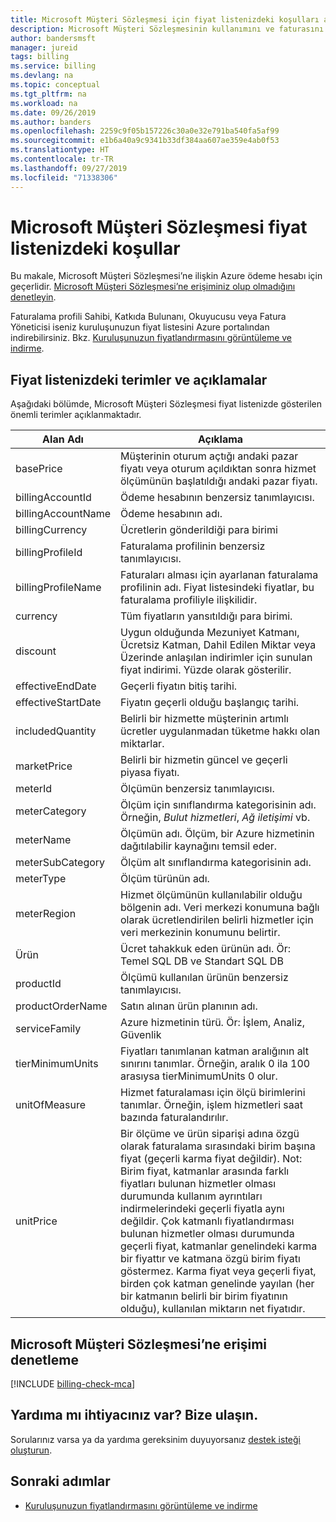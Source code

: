 ```yaml
---
title: Microsoft Müşteri Sözleşmesi için fiyat listenizdeki koşulları anlama - Azure
description: Microsoft Müşteri Sözleşmesinin kullanımını ve faturasını okuma ve anlama hakkında bilgi edinin.
author: bandersmsft
manager: jureid
tags: billing
ms.service: billing
ms.devlang: na
ms.topic: conceptual
ms.tgt_pltfrm: na
ms.workload: na
ms.date: 09/26/2019
ms.author: banders
ms.openlocfilehash: 2259c9f05b157226c30a0e32e791ba540fa5af99
ms.sourcegitcommit: e1b6a40a9c9341b33df384aa607ae359e4ab0f53
ms.translationtype: HT
ms.contentlocale: tr-TR
ms.lasthandoff: 09/27/2019
ms.locfileid: "71338306"
---
```

# <a name="terms-in-your-microsoft-customer-agreement-price-sheet"></a>Microsoft Müşteri Sözleşmesi fiyat listenizdeki koşullar

Bu makale, Microsoft Müşteri Sözleşmesi’ne ilişkin Azure ödeme hesabı için geçerlidir. [Microsoft Müşteri Sözleşmesi’ne erişiminiz olup olmadığını denetleyin](#check-access-to-a-microsoft-customer-agreement).

Faturalama profili Sahibi, Katkıda Bulunanı, Okuyucusu veya Fatura Yöneticisi iseniz kuruluşunuzun fiyat listesini Azure portalından indirebilirsiniz. Bkz. [Kuruluşunuzun fiyatlandırmasını görüntüleme ve indirme](billing-ea-pricing.md).

## <a name="terms-and-descriptions-in-your-price-sheet"></a>Fiyat listenizdeki terimler ve açıklamalar

Aşağıdaki bölümde, Microsoft Müşteri Sözleşmesi fiyat listenizde gösterilen önemli terimler açıklanmaktadır.

| **Alan Adı**   | **Açıklama**   |
| --- | --- |
| basePrice  | Müşterinin oturum açtığı andaki pazar fiyatı veya oturum açıldıktan sonra hizmet ölçümünün başlatıldığı andaki pazar fiyatı.   |
| billingAccountId  | Ödeme hesabının benzersiz tanımlayıcısı.   |
| billingAccountName  | Ödeme hesabının adı.  |
| billingCurrency | Ücretlerin gönderildiği para birimi |
| billingProfileId  | Faturalama profilinin benzersiz tanımlayıcısı.   |
| billingProfileName  | Faturaları alması için ayarlanan faturalama profilinin adı. Fiyat listesindeki fiyatlar, bu faturalama profiliyle ilişkilidir. |
| currency | Tüm fiyatların yansıtıldığı para birimi. |
| discount | Uygun olduğunda Mezuniyet Katmanı, Ücretsiz Katman, Dahil Edilen Miktar veya Üzerinde anlaşılan indirimler için sunulan fiyat indirimi. Yüzde olarak gösterilir. |
| effectiveEndDate  | Geçerli fiyatın bitiş tarihi. |
| effectiveStartDate  | Fiyatın geçerli olduğu başlangıç tarihi. |
| includedQuantity | Belirli bir hizmette müşterinin artımlı ücretler uygulanmadan tüketme hakkı olan miktarlar. |
| marketPrice | Belirli bir hizmetin güncel ve geçerli piyasa fiyatı. |
| meterId  | Ölçümün benzersiz tanımlayıcısı. |
| meterCategory  | Ölçüm için sınıflandırma kategorisinin adı. Örneğin, _Bulut hizmetleri_, _Ağ iletişimi_ vb. |
| meterName  | Ölçümün adı. Ölçüm, bir Azure hizmetinin dağıtılabilir kaynağını temsil eder. |
| meterSubCategory  | Ölçüm alt sınıflandırma kategorisinin adı.  |
| meterType  |  Ölçüm türünün adı. |
| meterRegion  | Hizmet ölçümünün kullanılabilir olduğu bölgenin adı. Veri merkezi konumuna bağlı olarak ücretlendirilen belirli hizmetler için veri merkezinin konumunu belirtir.    |
| Ürün  | Ücret tahakkuk eden ürünün adı. Ör: Temel SQL DB ve Standart SQL DB  |
| productId  | Ölçümü kullanılan ürünün benzersiz tanımlayıcısı. |
| productOrderName  | Satın alınan ürün planının adı. |
| serviceFamily  | Azure hizmetinin türü. Ör: İşlem, Analiz, Güvenlik |
| tierMinimumUnits  | Fiyatları tanımlanan katman aralığının alt sınırını tanımlar. Örneğin, aralık 0 ila 100 arasıysa tierMinimumUnits 0 olur.  |
| unitOfMeasure  | Hizmet faturalaması için ölçü birimlerini tanımlar. Örneğin, işlem hizmetleri saat bazında faturalandırılır. |
| unitPrice  | Bir ölçüme ve ürün siparişi adına özgü olarak faturalama sırasındaki birim başına fiyat (geçerli karma fiyat değildir).  Not: Birim fiyat, katmanlar arasında farklı fiyatları bulunan hizmetler olması durumunda kullanım ayrıntıları indirmelerindeki geçerli fiyatla aynı değildir.  Çok katmanlı fiyatlandırması bulunan hizmetler olması durumunda geçerli fiyat, katmanlar genelindeki karma bir fiyattır ve katmana özgü birim fiyatı göstermez. Karma fiyat veya geçerli fiyat, birden çok katman genelinde yayılan (her bir katmanın belirli bir birim fiyatının olduğu), kullanılan miktarın net fiyatıdır. |


## <a name="check-access-to-a-microsoft-customer-agreement"></a>Microsoft Müşteri Sözleşmesi’ne erişimi denetleme
[!INCLUDE [billing-check-mca](../../includes/billing-check-mca.md)]

## <a name="need-help-contact-us"></a>Yardıma mı ihtiyacınız var? Bize ulaşın.

Sorularınız varsa ya da yardıma gereksinim duyuyorsanız [destek isteği oluşturun](https://go.microsoft.com/fwlink/?linkid=2083458).

## <a name="next-steps"></a>Sonraki adımlar

- [Kuruluşunuzun fiyatlandırmasını görüntüleme ve indirme](billing-ea-pricing.md)
